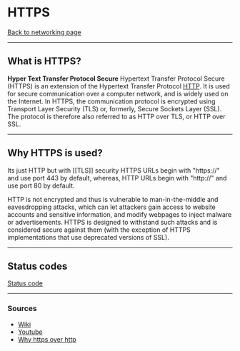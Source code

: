 # HTTPS
[Back to networking page](./index.md)

---

## What is HTTPS?
**Hyper Text Transfer Protocol Secure**
Hypertext Transfer Protocol Secure (HTTPS) is an extension of the Hypertext Transfer Protocol [HTTP](HTTP.md). It is used for secure communication over a computer network, and is widely used on the Internet. In HTTPS, the communication protocol is encrypted using Transport Layer Security (TLS) or, formerly, Secure Sockets Layer (SSL). The protocol is therefore also referred to as HTTP over TLS, or HTTP over SSL.

---

## Why HTTPS is used?
Its just HTTP but with [[TLS]] security
HTTPS URLs begin with "https://" and use port 443 by default, whereas, HTTP URLs begin with "http://" and use port 80 by default.

HTTP is not encrypted and thus is vulnerable to man-in-the-middle and eavesdropping attacks, which can let attackers gain access to website accounts and sensitive information, and modify webpages to inject malware or advertisements. HTTPS is designed to withstand such attacks and is considered secure against them (with the exception of HTTPS implementations that use deprecated versions of SSL).

---

## Status codes
[Status code](HTTP.md#Status%20code)

---

### Sources
- [Wiki](https://en.wikipedia.org/wiki/HTTPS)
- [Youtube](https://youtu.be/hExRDVZHhig)
- [Why https over http](https://youtu.be/aFn0WTedgL4)